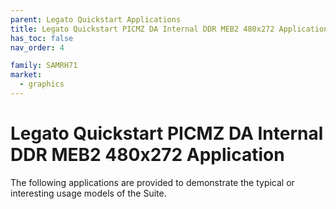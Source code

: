 ```yaml
---
parent: Legato Quickstart Applications
title: Legato Quickstart PICMZ DA Internal DDR MEB2 480x272 Application
has_toc: false
nav_order: 4

family: SAMRH71
market:
  - graphics
---
```


# Legato Quickstart PICMZ DA Internal DDR MEB2 480x272 Application

The following applications are provided to demonstrate the typical or interesting usage models of the Suite.
